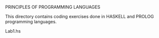 PRINCIPLES OF PROGRAMMING LANGUAGES

This directory contains coding exercises done in HASKELL and PROLOG programming languages.

Lab1.hs


